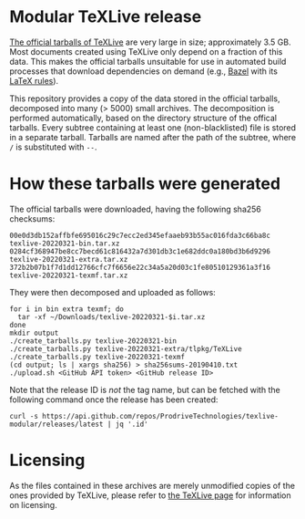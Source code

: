 # Modular TeXLive release

[The official tarballs of TeXLive](http://ftp.math.utah.edu/pub/tex/historic/systems/texlive/2022/)
are very large in size; approximately 3.5 GB. Most documents created
using TeXLive only depend on a fraction of this data. This makes the
official tarballs unsuitable for use in automated build processes that
download dependencies on demand (e.g., [Bazel](https://bazel.build/) with its
[LaTeX rules](https://github.com/ProdriveTechnologies/bazel-latex)).

This repository provides a copy of the data stored in the official
tarballs, decomposed into many (> 5000) small archives. The
decomposition is performed automatically, based on the directory
structure of the offical tarballs. Every subtree containing at least one
(non-blacklisted) file is stored in a separate tarball. Tarballs are
named after the path of the subtree, where `/` is substituted with `--`.

# How these tarballs were generated

The official tarballs were downloaded, having the following sha256 checksums:

```
00e0d3db152affbfe695016c29c7ecc2ed345efaaeb93b55ac016fda3c66ba8c  texlive-20220321-bin.tar.xz
0284cf368947be8cc7becd61c816432a7d301db3c1e682ddc0a180bd3b6d9296  texlive-20220321-extra.tar.xz
372b2b07b1f7d1dd12766cfc7f6656e22c34a5a20d03c1fe80510129361a3f16  texlive-20220321-texmf.tar.xz
```

They were then decomposed and uploaded as follows:

```
for i in bin extra texmf; do
  tar -xf ~/Downloads/texlive-20220321-$i.tar.xz
done
mkdir output
./create_tarballs.py texlive-20220321-bin
./create_tarballs.py texlive-20220321-extra/tlpkg/TeXLive
./create_tarballs.py texlive-20220321-texmf
(cd output; ls | xargs sha256) > sha256sums-20190410.txt
./upload.sh <GitHub API token> <GitHub release ID>
```

Note that the release ID is _not_ the tag name, but can be fetched with the
following command once the release has been created:

```
curl -s https://api.github.com/repos/ProdriveTechnologies/texlive-modular/releases/latest | jq '.id'
```

# Licensing

As the files contained in these archives are merely unmodified copies of
the ones provided by TeXLive, please refer to
[the TeXLive page](https://www.tug.org/texlive/copying.html) for
information on licensing.
